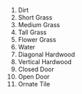 1. Dirt
2. Short Grass
3. Medium Grass
4. Tall Grass
5. Flower Grass
6. Water
7. Diagonal Hardwood
8. Vertical Hardwood
9. Closed Door
10. Open Door
11. Ornate Tile
